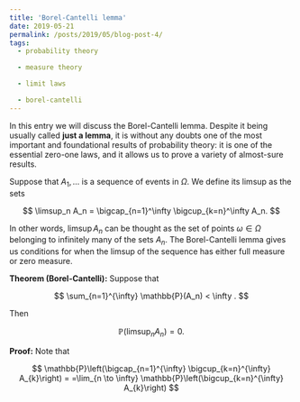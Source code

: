 ```yaml
---
title: 'Borel-Cantelli lemma'
date: 2019-05-21
permalink: /posts/2019/05/blog-post-4/
tags:
  - probability theory

  - measure theory

  - limit laws

  - borel-cantelli
---
```


In this entry we will discuss the Borel-Cantelli lemma. Despite it being usually called **just a lemma**, it is without any doubts one of the most important and foundational results of probability theory: it is one of the essential zero-one laws, and it allows us to prove a variety of almost-sure results.

Suppose that $A_1,\dots$ is a sequence of events in $\Omega$. We define its limsup as the sets

$$
\limsup_n A_n = \bigcap_{n=1}^\infty \bigcup_{k=n}^\infty A_n.
$$

In other words, $\limsup A_n$ can be thought as the set of points $\omega\in\Omega$ belonging to infinitely many of the sets $A_n$. The Borel-Cantelli lemma gives us conditions for when the limsup of the sequence has either full measure or zero measure.

**Theorem (Borel-Cantelli):** Suppose that

$$
\sum_{n=1}^{\infty} \mathbb{P}(A_n) < \infty .
$$

Then

$$
\mathbb{P}\left(\limsup_{n} A_n \right) = 0.
$$

**Proof:** Note that

$$
\mathbb{P}\left(\bigcap_{n=1}^{\infty} \bigcup_{k=n}^{\infty} A_{k}\right) = =\lim_{n \to \infty} \mathbb{P}\left(\bigcup_{k=n}^{\infty} A_{k}\right) 
$$
